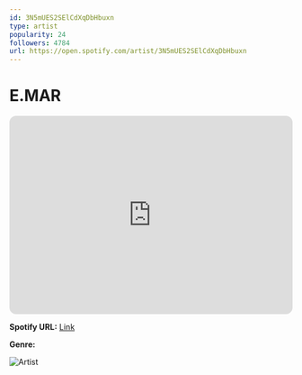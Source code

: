 ```yaml
---
id: 3N5mUES2SElCdXqDbHbuxn
type: artist
popularity: 24
followers: 4784
url: https://open.spotify.com/artist/3N5mUES2SElCdXqDbHbuxn
---
```

# E.MAR

<iframe style="border-radius:12px" src="https://open.spotify.com/embed/artist/3N5mUES2SElCdXqDbHbuxn" width="100%" height="352" frameBorder="0" allowfullscreen="" allow="autoplay; clipboard-write; encrypted-media; fullscreen; picture-in-picture" loading="lazy"></iframe>

**Spotify URL:** [Link](https://open.spotify.com/artist/3N5mUES2SElCdXqDbHbuxn)

**Genre:** 

![Artist](https://i.scdn.co/image/ab6761610000e5eb12dfd6a34e04159d3b72487b)
